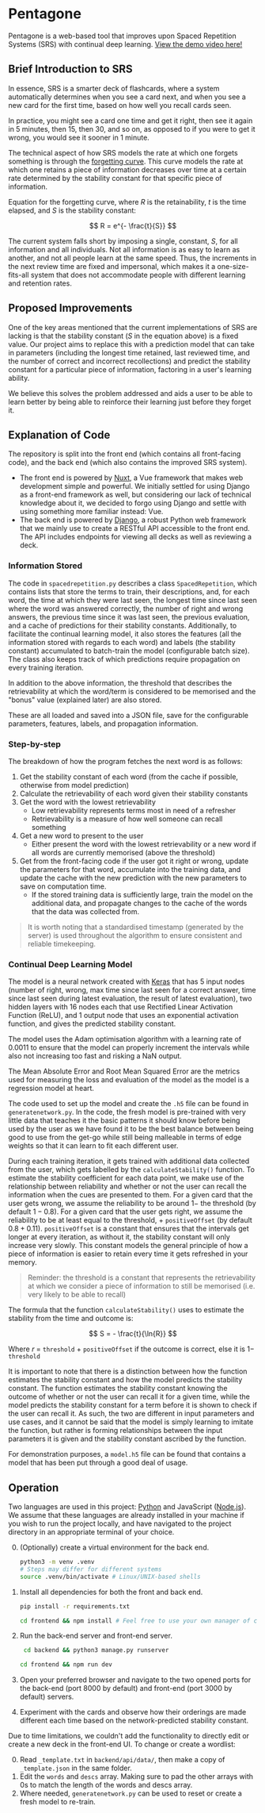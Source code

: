 # Pentagone

Pentagone is a web-based tool that improves upon Spaced Repetition Systems (SRS) with continual deep learning. [View the demo video here!](https://drive.google.com/drive/folders/1mt5U07eek9PfkmfKSsUT7AIL48ig5Yja?usp=share_link)

## Brief Introduction to SRS

In essence, SRS is a smarter deck of flashcards, where a system automatically determines when you see a card next, and when you see a new card for the first time, based on how well you recall cards seen.

In practice, you might see a card one time and get it right, then see it again in 5 minutes, then 15, then 30, and so on, as opposed to if you were to get it wrong, you would see it sooner in 1 minute.

The technical aspect of how SRS models the rate at which one forgets something is through the [forgetting curve](https://www.wikiwand.com/en/Forgetting_curve). This curve models the rate at which one retains a piece of information decreases over time at a certain rate determined by the stability constant for that specific piece of information.

Equation for the forgetting curve, where $R$ is the retainability, $t$ is the time elapsed, and $S$ is the stability constant:

$$ R = e^{- \frac{t}{S}} $$

The current system falls short by imposing a single, constant, $S$, for all information and all individuals. Not all information is as easy to learn as another, and not all people learn at the same speed. Thus, the increments in the next review time are fixed and impersonal, which makes it a one-size-fits-all system that does not accommodate people with different learning and retention rates.

## Proposed Improvements

One of the key areas mentioned that the current implementations of SRS are lacking is that the stability constant ($S$ in the equation above) is a fixed value. Our project aims to replace this with a prediction model that can take in parameters (including the longest time retained, last reviewed time, and the number of correct and incorrect recollections) and predict the stability constant for a particular piece of information, factoring in a user's learning ability.

We believe this solves the problem addressed and aids a user to be able to learn better by being able to reinforce their learning just before they forget it.

## Explanation of Code

The repository is split into the front end (which contains all front-facing code), and the back end (which also contains the improved SRS system).

- The front end is powered by [Nuxt](https://nuxtjs.org/), a Vue framework that makes web development simple and powerful. We initially settled for using Django as a front-end framework as well, but considering our lack of technical knowledge about it, we decided to forgo using Django and settle with using something more familiar instead: Vue.
- The back end is powered by [Django](https://www.djangoproject.com/), a robust Python web framework that we mainly use to create a RESTful API accessible to the front end. The API includes endpoints for viewing all decks as well as reviewing a deck.

### Information Stored

The code in `spacedrepetition.py` describes a class `SpacedRepetition`, which contains lists that store the terms to train, their descriptions, and, for each word, the time at which they were last seen, the longest time since last seen where the word was answered correctly, the number of right and wrong answers, the previous time since it was last seen, the previous evaluation, and a cache of predictions for their stability constants. Additionally, to facilitate the continual learning model, it also stores the features (all the information stored with regards to each word) and labels (the stability constant) accumulated to batch-train the model (configurable batch size). The class also keeps track of which predictions require propagation on every training iteration.

In addition to the above information, the threshold that describes the retrievability at which the word/term is considered to be memorised and the "bonus" value (explained later) are also stored.

These are all loaded and saved into a JSON file, save for the configurable parameters, features, labels, and propagation information.

### Step-by-step

The breakdown of how the program fetches the next word is as follows:

1. Get the stability constant of each word (from the cache if possible, otherwise from model prediction)
2. Calculate the retrievability of each word given their stability constants
3. Get the word with the lowest retrievability
   - Low retrievability represents terms most in need of a refresher
   - Retrievability is a measure of how well someone can recall something
4. Get a new word to present to the user
   - Either present the word with the lowest retrievability or a new word if all words are currently memorised (above the threshold)
5. Get from the front-facing code if the user got it right or wrong, update the parameters for that word, accumulate into the training data, and update the cache with the new prediction with the new parameters to save on computation time.
   - If the stored training data is sufficiently large, train the model on the additional data, and propagate changes to the cache of the words that the data was collected from.

> It is worth noting that a standardised timestamp (generated by the server) is used throughout the algorithm to ensure consistent and reliable timekeeping.

### Continual Deep Learning Model

The model is a neural network created with [Keras](https://keras.io/) that has 5 input nodes (number of right, wrong, max time since last seen for a correct answer, time since last seen during latest evaluation, the result of latest evaluation), two hidden layers with 16 nodes each that use Rectified Linear Activation Function (ReLU), and 1 output node that uses an exponential activation function, and gives the predicted stability constant.

The model uses the Adam optimisation algorithm with a learning rate of 0.0011 to ensure that the model can properly increment the intervals while also not increasing too fast and risking a NaN output.

The Mean Absolute Error and Root Mean Squared Error are the metrics used for measuring the loss and evaluation of the model as the model is a regression model at heart.

The code used to set up the model and create the `.h5` file can be found in `generatenetwork.py`. In the code, the fresh model is pre-trained with very little data that teaches it the basic patterns it should know before being used by the user as we have found it to be the best balance between being good to use from the get-go while still being malleable in terms of edge weights so that it can learn to fit each different user.

During each training iteration, it gets trained with additional data collected from the user, which gets labelled by the `calculateStability()` function. To estimate the stability coefficient for each data point, we make use of the relationship between reliability and whether or not the user can recall the information when the cues are presented to them. For a given card that the user gets wrong, we assume the reliability to be around $1 -$ the threshold (by default $1 - 0.8$). For a given card that the user gets right, we assume the reliability to be at least equal to the threshold, $+$ `positiveOffset` (by default $0.8 + 0.11$). `positiveOffset` is a constant that ensures that the intervals get longer at every iteration, as without it, the stability constant will only increase very slowly. This constant models the general principle of how a piece of information is easier to retain every time it gets refreshed in your memory.

> Reminder: the threshold is a constant that represents the retrievability at which we consider a piece of information to still be memorised (i.e. very likely to be able to recall)

The formula that the function `calculateStability()` uses to estimate the stability from the time and outcome is:

$$ S = - \frac{t}{\ln{R}} $$

Where $r$ = `threshold` + `positiveOffset` if the outcome is correct, else it is $1 -$ `threshold`

It is important to note that there is a distinction between how the function estimates the stability constant and how the model predicts the stability constant. The function estimates the stability constant knowing the outcome of whether or not the user can recall it for a given time, while the model predicts the stability constant for a term before it is shown to check if the user can recall it. As such, the two are different in input parameters and use cases, and it cannot be said that the model is simply learning to imitate the function, but rather is forming relationships between the input parameters it is given and the stability constant ascribed by the function.

For demonstration purposes, a `model.h5` file can be found that contains a model that has been put through a good deal of usage.

## Operation

Two languages are used in this project: [Python](https://python.org) and JavaScript ([Node.js](https://nodejs.org/en)). We assume that these languages are already installed in your machine if you wish to run the project locally, and have navigated to the project directory in an appropriate terminal of your choice.

0. (Optionally) create a virtual environment for the back end.

   ```sh
   python3 -m venv .venv
   # Steps may differ for different systems
   source .venv/bin/activate # Linux/UNIX-based shells
   ```

1. Install all dependencies for both the front and back end.

   ```sh
   pip install -r requirements.txt
   ```

   ```sh
   cd frontend && npm install # Feel free to use your own manager of choice (e.g., pnpm, yarn, bun)
   ```

2. Run the back-end server and front-end server.

   ```sh
    cd backend && python3 manage.py runserver
   ```

   ```sh
   cd frontend && npm run dev
   ```

3. Open your preferred browser and navigate to the two opened ports for the back-end (port 8000 by default) and front-end (port 3000 by default) servers.

4. Experiment with the cards and observe how their orderings are made different each time based on the network-predicted stability constant.

Due to time limitations, we couldn't add the functionality to directly edit or create a new deck in the front-end UI. To change or create a wordlist:

0. Read `_template.txt` in `backend/api/data/`, then make a copy of `_template.json` in the same folder.
1. Edit the `words` and `descs` array. Making sure to pad the other arrays with 0s to match the length of the words and descs array.
2. Where needed, `generatenetwork.py` can be used to reset or create a fresh model to re-train.
